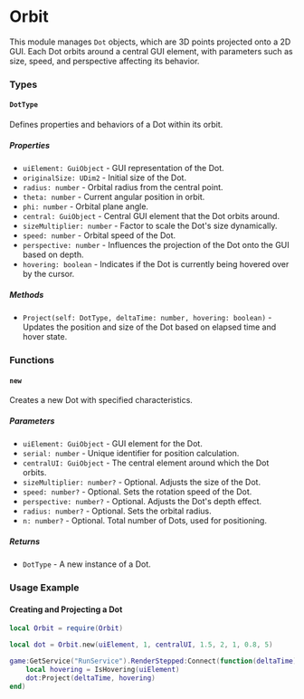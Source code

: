 # Orbit 
This module manages `Dot` objects, which are 3D points projected onto a 2D GUI. Each Dot orbits around a central GUI element, with parameters such as size, speed, and perspective affecting its behavior.

### Types

#### `DotType`
Defines properties and behaviors of a Dot within its orbit.

##### Properties
- `uiElement: GuiObject` - GUI representation of the Dot.
- `originalSize: UDim2` - Initial size of the Dot.
- `radius: number` - Orbital radius from the central point.
- `theta: number` - Current angular position in orbit.
- `phi: number` - Orbital plane angle.
- `central: GuiObject` - Central GUI element that the Dot orbits around.
- `sizeMultiplier: number` - Factor to scale the Dot's size dynamically.
- `speed: number` - Orbital speed of the Dot.
- `perspective: number` - Influences the projection of the Dot onto the GUI based on depth.
- `hovering: boolean` - Indicates if the Dot is currently being hovered over by the cursor.

##### Methods
- `Project(self: DotType, deltaTime: number, hovering: boolean)` - Updates the position and size of the Dot based on elapsed time and hover state.

### Functions

#### `new`
Creates a new Dot with specified characteristics.

##### Parameters
- `uiElement: GuiObject` - GUI element for the Dot.
- `serial: number` - Unique identifier for position calculation.
- `centralUI: GuiObject` - The central element around which the Dot orbits.
- `sizeMultiplier: number?` - Optional. Adjusts the size of the Dot.
- `speed: number?` - Optional. Sets the rotation speed of the Dot.
- `perspective: number?` - Optional. Adjusts the Dot's depth effect.
- `radius: number?` - Optional. Sets the orbital radius.
- `n: number?` - Optional. Total number of Dots, used for positioning.

##### Returns
- `DotType` - A new instance of a Dot.

### Usage Example

#### Creating and Projecting a Dot

```lua
local Orbit = require(Orbit)

local dot = Orbit.new(uiElement, 1, centralUI, 1.5, 2, 1, 0.8, 5)

game:GetService("RunService").RenderStepped:Connect(function(deltaTime)
    local hovering = IsHovering(uiElement)
    dot:Project(deltaTime, hovering)
end)
```